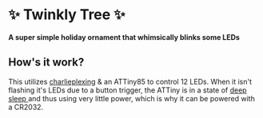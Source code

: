# ✨ Twinkly Tree ✨

**A super simple holiday ornament that whimsically blinks some LEDs**

## How's it work?

This utilizes [charlieplexing](https://en.wikipedia.org/wiki/Charlieplexing) & an ATTiny85 to control 12 LEDs. When it isn't flashing it's LEDs due to a button trigger, the ATTiny is in a state of [deep sleep ](https://onlinedocs.microchip.com/oxy/GUID-317042D4-BCCE-4065-BB05-AC4312DBC2C4-en-US-2/GUID-0EC704BC-648F-4BF6-90AE-0FAF9C596013.html) and thus using very little power, which is why it can be powered with a CR2032.